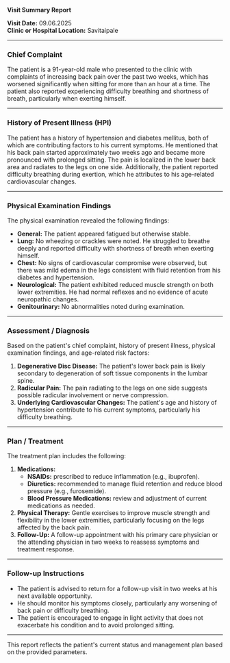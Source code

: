 

**Visit Summary Report**

**Visit Date:** 09.06.2025  
**Clinic or Hospital Location:** Savitaipale  

---

### **Chief Complaint**
The patient is a 91-year-old male who presented to the clinic with complaints of increasing back pain over the past two weeks, which has worsened significantly when sitting for more than an hour at a time. The patient also reported experiencing difficulty breathing and shortness of breath, particularly when exerting himself.

---

### **History of Present Illness (HPI)**
The patient has a history of hypertension and diabetes mellitus, both of which are contributing factors to his current symptoms. He mentioned that his back pain started approximately two weeks ago and became more pronounced with prolonged sitting. The pain is localized in the lower back area and radiates to the legs on one side. Additionally, the patient reported difficulty breathing during exertion, which he attributes to his age-related cardiovascular changes.

---

### **Physical Examination Findings**
The physical examination revealed the following findings:
- **General:** The patient appeared fatigued but otherwise stable.
- **Lung:** No wheezing or crackles were noted. He struggled to breathe deeply and reported difficulty with shortness of breath when exerting himself.
- **Chest:** No signs of cardiovascular compromise were observed, but there was mild edema in the legs consistent with fluid retention from his diabetes and hypertension.
- **Neurological:** The patient exhibited reduced muscle strength on both lower extremities. He had normal reflexes and no evidence of acute neuropathic changes.
- **Genitourinary:** No abnormalities noted during examination.

---

### **Assessment / Diagnosis**
Based on the patient's chief complaint, history of present illness, physical examination findings, and age-related risk factors:
1. **Degenerative Disc Disease:** The patient's lower back pain is likely secondary to degeneration of soft tissue components in the lumbar spine.
2. **Radicular Pain:** The pain radiating to the legs on one side suggests possible radicular involvement or nerve compression.
3. **Underlying Cardiovascular Changes:** The patient's age and history of hypertension contribute to his current symptoms, particularly his difficulty breathing.

---

### **Plan / Treatment**
The treatment plan includes the following:
1. **Medications:**
   - **NSAIDs:** prescribed to reduce inflammation (e.g., ibuprofen).
   - **Diuretics:** recommended to manage fluid retention and reduce blood pressure (e.g., furosemide).
   - **Blood Pressure Medications:** review and adjustment of current medications as needed.
2. **Physical Therapy:** Gentle exercises to improve muscle strength and flexibility in the lower extremities, particularly focusing on the legs affected by the back pain.
3. **Follow-Up:** A follow-up appointment with his primary care physician or the attending physician in two weeks to reassess symptoms and treatment response.

---

### **Follow-up Instructions**
- The patient is advised to return for a follow-up visit in two weeks at his next available opportunity.
- He should monitor his symptoms closely, particularly any worsening of back pain or difficulty breathing.
- The patient is encouraged to engage in light activity that does not exacerbate his condition and to avoid prolonged sitting.

---

This report reflects the patient's current status and management plan based on the provided parameters.